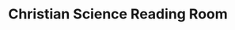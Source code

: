 ---
title: "Christian Science Reading Room"
url: /washington/christian-science-reading-room/
shop: Bücher
---